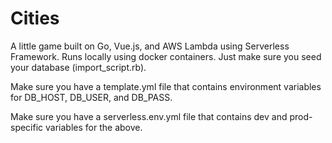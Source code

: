# Cities
A little game built on Go, Vue.js, and AWS Lambda using Serverless Framework. Runs locally using docker containers. Just make sure you seed your database (import_script.rb).


Make sure you have a template.yml file that contains environment variables for DB_HOST, DB_USER, and DB_PASS.

Make sure you have a serverless.env.yml file that contains dev and prod-specific variables for the above.
